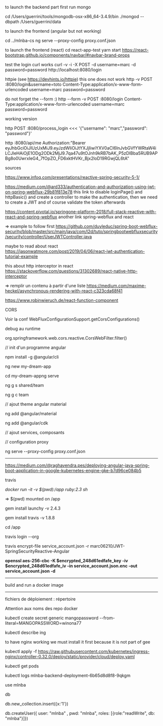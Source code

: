 to launch the backend part first run mongo

cd /Users/guerrini/tools/mongodb-osx-x86_64-3.4.9/bin
./mongod --dbpath /Users/guerrini/data


to launch the frontend (angular but not working)

cd ../mlnba-cs
ng serve --proxy-config proxy.conf.json

to launch the frontend (react)
cd react-app-test
yarn start
https://react-bootstrap.github.io/components/navbar/#navbar-brand-props

test the login
curl works
curl -v -i -X POST -d username=marc -d password=password http://localhost:8080/login

httpie (see https://devhints.io/httpie)
this one does not work
http -v POST :8080/login&username=toto Content-Type:application/x-www-form-urlencoded username=marc password=password

do not forget the --form :)
http --form -v POST :8080/login Content-Type:application/x-www-form-urlencoded username=marc password=password

working version

http POST :8080/process_login <<< '{"username": "marc","password": "password"}'

http :8080/api/me Authorization:"Bearer eyJhbGciOiJIUzUxMiJ9.eyJzdWIiOiJtYXJjIiwiYXV0aCI6InJvbGVfYWRtaW4iLCJleHAiOjE1ODg2ODk2MjJ9.7qa47u9tOJnh9kRB7bAK_P5zDIBba5RUB9APBg8o0UwrxIeG4_7fOpZO_FD6xktHVKr_Bjx2loD19RGwjQL6tA"



sources

https://www.infoq.com/presentations/reactive-spring-security-5-1/

https://medium.com/@ard333/authentication-and-authorization-using-jwt-on-spring-webflux-29b81f813e78
this link to disable loginPage() and httpBasic() and create a controller to make the 
authentication, then we need to create a JWT and of course validate the token afterwards

https://content.pivotal.io/springone-platform-2018/full-stack-reactive-with-react-and-spring-webflux
another link spring-webflux and react

=> example to follow first 
https://github.com/duyleduc/spring-boot-webflux-security/blob/master/src/main/java/com/l2d/tuto/springbootwebfluxsecurity/security/controller/UserJWTController.java

maybe to read about react https://jasonwatmore.com/post/2019/04/06/react-jwt-authentication-tutorial-example

this about http interceptor in react
https://stackoverflow.com/questions/31302689/react-native-http-interceptor


=> remplir un contenu à partir d'une liste
https://medium.com/maxime-heckel/asynchronous-rendering-with-react-c323cda68f41

https://www.robinwieruch.de/react-function-component





CORS



Voir la conf WebFluxConfigurationSupport.getCorsConfigurations()



debug au runtime

org.springframework.web.cors.reactive.CorsWebFilter.filter()





// init d'un programme angular

npm install -g @angular/cli

ng new my-dream-app

cd my-dream-appng serve

ng g s shared/team

ng g c team

// ajout theme angular material

ng add @angular/material

ng add @angular/cdk

// ajout services, composants

// configuration proxy

ng serve --proxy-config proxy.conf.json





------------

https://medium.com/@raghavendra.pes/deploying-angular-java-spring-boot-application-in-google-kubernetes-engine-gke-b7d96ce084b5



travis



*docker run -it -v $(pwd):/app ruby:2.3 sh*

=> $(pwd) mounted on /app

gem install launchy -v 2.4.3

gem install travis -v 1.8.8

cd /app

travis login --org

travis encrypt-file service_account.json -r marc06210/JWT-SpringSecurityReactive-Angular 

**openssl aes-256-cbc -K $encrypted_248d61edfafe_key -iv $encrypted_248d61edfafe_iv -in service_account.json.enc -out service_account.json -d**







----

build and run a docker image







----



fichiers de déploiement : répertoire 

Attention aux noms des repo docker



kubectl create secret generic mangopassword --from-literal=MANGOPASSWORD=winona77



kubectl describe ing



to have nginx working we must install it first because it is not part of gee

kubectl apply -f https://raw.githubusercontent.com/kubernetes/ingress-nginx/controller-0.32.0/deploy/static/provider/cloud/deploy.yaml



kubectl get pods

kubectl logs mlnba-backend-deployment-6b65d8d8f8-9qkgm







use mlnba

db

db.new_collection.insert({x:'1'})

db.createUser({ user: "mlnba" , pwd: "mlnba", roles: [{role:"readWrite", db: "mlnba"}]})